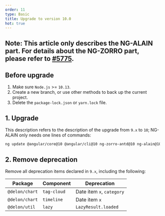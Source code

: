 ```yaml
---
order: 11
type: Basic
title: Upgrade to version 10.0
hot: true
---
```


## Note: This article only describes the NG-ALAIN part. For details about the NG-ZORRO part, please refer to [#5775](https://github.com/NG-ZORRO/ng-zorro-antd/issues/5775).

## Before upgrade

1. Make sure `Node.js` >= `10.13`.
2. Create a new branch, or use other methods to back up the current project.
3. Delete the `package-lock.json` or `yarn.lock` file.

## 1. Upgrade

This description refers to the description of the upgrade from `9.x` to `10`; NG-ALAIN only needs one lines of commands:

```bash
ng update @angular/core@10 @angular/cli@10 ng-zorro-antd@10 ng-alain@10
```

## 2. Remove deprecation

Remove all deprecation items declared in `9.x`, including the following:

| Package | Component | Deprecation |
|---|----|-----|
| `@delon/chart` | `tag-cloud` | Date item `x`, `category` |
| `@delon/chart` | `timeline` | Date item `x` |
| `@delon/util` | `lazy` | `LazyResult.loaded` |
